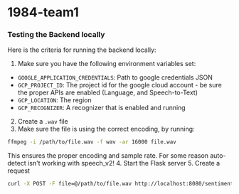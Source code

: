 # 1984-team1

### Testing the Backend locally

Here is the criteria for running the backend locally:

1. Make sure you have the following environment variables set:
 - `GOOGLE_APPLICATION_CREDENTIALS`: Path to google credentials JSON
 - `GCP_PROJECT_ID`: The project id for the google cloud account - be sure the proper APIs are enabled (Language, and Speech-to-Text)
 - `GCP_LOCATION`: The region
 - `GCP_RECOGNIZER`: A recognizer that is enabled and running
2. Create a `.wav` file
3. Make sure the file is using the correct encoding, by running:
```bash
ffmpeg -i /path/to/file.wav -f wav -ar 16000 file.wav
```
This ensures the proper encoding and sample rate. For some reason auto-detect isn't working with speech_v2!
4. Start the Flask server
5. Create a request
```bash
curl -X POST -F file=@/path/to/file.wav http://localhost:8080/sentiment/audio
```
